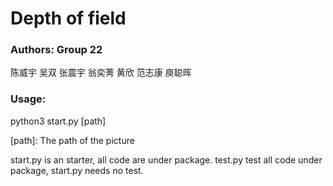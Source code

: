 # Depth of field

### Authors: Group 22
陈威宇 吴双 张震宇 翁奕菁 黄欣 范志康 庾聪晖

### Usage:
python3 start.py [path]

[path]: The path of the picture

start.py is an starter, all code are under package.
test.py test all code under package, start.py needs no test.
